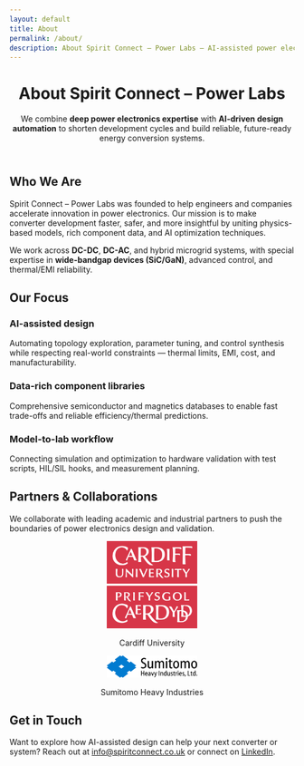 ```yaml
---
layout: default
title: About
permalink: /about/
description: About Spirit Connect – Power Labs — AI-assisted power electronics design automation and consultancy.
---
```


<header class="hero">
  <div class="bg"></div>
  <div class="container">
    <h1>About Spirit Connect – Power Labs</h1>
    <p class="lead">
      We combine <strong>deep power electronics expertise</strong> with <strong>AI-driven design automation</strong> to shorten
      development cycles and build reliable, future-ready energy conversion systems.
    </p>
  </div>
</header>

<section class="section">
  <div class="container">
    <h2>Who We Are</h2>
    <p>
      Spirit Connect – Power Labs was founded to help engineers and companies accelerate innovation in
      power electronics. Our mission is to make converter development faster, safer, and more insightful
      by uniting physics-based models, rich component data, and AI optimization techniques.
    </p>
    <p>
      We work across <strong>DC-DC</strong>, <strong>DC-AC</strong>, and hybrid microgrid systems, with special expertise in
      <strong>wide-bandgap devices (SiC/GaN)</strong>, advanced control, and thermal/EMI reliability.
    </p>
  </div>
</section>

<section class="section">
  <div class="container">
    <h2>Our Focus</h2>
    <div class="grid">
      <div class="card">
        <h3>AI-assisted design</h3>
        <p>Automating topology exploration, parameter tuning, and control synthesis while respecting
        real-world constraints — thermal limits, EMI, cost, and manufacturability.</p>
      </div>
      <div class="card">
        <h3>Data-rich component libraries</h3>
        <p>Comprehensive semiconductor and magnetics databases to enable fast trade-offs and reliable
        efficiency/thermal predictions.</p>
      </div>
      <div class="card">
        <h3>Model-to-lab workflow</h3>
        <p>Connecting simulation and optimization to hardware validation with test scripts, HIL/SIL hooks,
        and measurement planning.</p>
      </div>
    </div>
  </div>
</section>

<section class="section">
  <div class="container">
    <h2>Partners & Collaborations</h2>
    <p>We collaborate with leading academic and industrial partners to push the boundaries of power electronics design and validation.</p>
    <div class="grid" style="grid-template-columns:repeat(auto-fit,minmax(160px,1fr));gap:2rem;align-items:center;text-align:center;">
      <div>
        <img src="/images/general/CU_logo.png" alt="Cardiff University" style="max-width:160px;">
        <p class="small">Cardiff University</p>
      </div>
      <div>
        <img src="/images/general/SHI_logo.jpg" alt="Sumitomo Heavy Industries" style="max-width:160px;">
        <p class="small">Sumitomo Heavy Industries</p>
      </div>
    </div>
  </div>
</section>

<section class="section">
  <div class="container">
    <h2>Get in Touch</h2>
    <p>
      Want to explore how AI-assisted design can help your next converter or system?  
      Reach out at <a href="mailto:info@spiritconnect.co.uk">info@spiritconnect.co.uk</a> or connect on
      <a href="https://www.linkedin.com/in/fulong-li-6bb443127" target="_blank">LinkedIn</a>.
    </p>
  </div>
</section>
